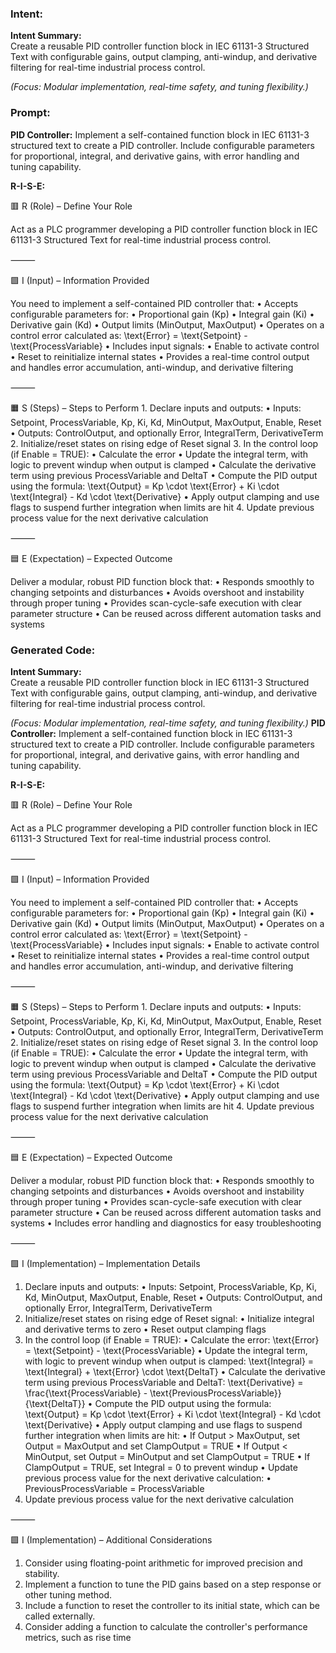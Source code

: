 ### Intent:
**Intent Summary:**  
Create a reusable PID controller function block in IEC 61131-3 Structured Text with configurable gains, output clamping, anti-windup, and derivative filtering for real-time industrial process control.  

*(Focus: Modular implementation, real-time safety, and tuning flexibility.)*

### Prompt:
**PID Controller:**
Implement a self-contained function block in IEC 61131-3 structured text to create a PID controller. Include configurable parameters for proportional, integral, and derivative gains, with error handling and tuning capability.

**R-I-S-E:**

🟥 R (Role) – Define Your Role

Act as a PLC programmer developing a PID controller function block in IEC 61131-3 Structured Text for real-time industrial process control.

⸻

🟩 I (Input) – Information Provided

You need to implement a self-contained PID controller that:
	•	Accepts configurable parameters for:
	•	Proportional gain (Kp)
	•	Integral gain (Ki)
	•	Derivative gain (Kd)
	•	Output limits (MinOutput, MaxOutput)
	•	Operates on a control error calculated as:
\text{Error} = \text{Setpoint} - \text{ProcessVariable}
	•	Includes input signals:
	•	Enable to activate control
	•	Reset to reinitialize internal states
	•	Provides a real-time control output and handles error accumulation, anti-windup, and derivative filtering

⸻

🟧 S (Steps) – Steps to Perform
	1.	Declare inputs and outputs:
	•	Inputs: Setpoint, ProcessVariable, Kp, Ki, Kd, MinOutput, MaxOutput, Enable, Reset
	•	Outputs: ControlOutput, and optionally Error, IntegralTerm, DerivativeTerm
	2.	Initialize/reset states on rising edge of Reset signal
	3.	In the control loop (if Enable = TRUE):
	•	Calculate the error
	•	Update the integral term, with logic to prevent windup when output is clamped
	•	Calculate the derivative term using previous ProcessVariable and DeltaT
	•	Compute the PID output using the formula:
\text{Output} = Kp \cdot \text{Error} + Ki \cdot \text{Integral} - Kd \cdot \text{Derivative}
	•	Apply output clamping and use flags to suspend further integration when limits are hit
	4.	Update previous process value for the next derivative calculation

⸻

🟦 E (Expectation) – Expected Outcome

Deliver a modular, robust PID function block that:
	•	Responds smoothly to changing setpoints and disturbances
	•	Avoids overshoot and instability through proper tuning
	•	Provides scan-cycle-safe execution with clear parameter structure
	•	Can be reused across different automation tasks and systems

### Generated Code:
**Intent Summary:**  
Create a reusable PID controller function block in IEC 61131-3 Structured Text with configurable gains, output clamping, anti-windup, and derivative filtering for real-time industrial process control.  

*(Focus: Modular implementation, real-time safety, and tuning flexibility.)*
**PID Controller:**
Implement a self-contained function block in IEC 61131-3 structured text to create a PID controller. Include configurable parameters for proportional, integral, and derivative gains, with error handling and tuning capability.

**R-I-S-E:**

🟥 R (Role) – Define Your Role

Act as a PLC programmer developing a PID controller function block in IEC 61131-3 Structured Text for real-time industrial process control.

⸻

🟩 I (Input) – Information Provided

You need to implement a self-contained PID controller that:
	•	Accepts configurable parameters for:
	•	Proportional gain (Kp)
	•	Integral gain (Ki)
	•	Derivative gain (Kd)
	•	Output limits (MinOutput, MaxOutput)
	•	Operates on a control error calculated as:
\text{Error} = \text{Setpoint} - \text{ProcessVariable}
	•	Includes input signals:
	•	Enable to activate control
	•	Reset to reinitialize internal states
	•	Provides a real-time control output and handles error accumulation, anti-windup, and derivative filtering

⸻

🟧 S (Steps) – Steps to Perform
	1.	Declare inputs and outputs:
	•	Inputs: Setpoint, ProcessVariable, Kp, Ki, Kd, MinOutput, MaxOutput, Enable, Reset
	•	Outputs: ControlOutput, and optionally Error, IntegralTerm, DerivativeTerm
	2.	Initialize/reset states on rising edge of Reset signal
	3.	In the control loop (if Enable = TRUE):
	•	Calculate the error
	•	Update the integral term, with logic to prevent windup when output is clamped
	•	Calculate the derivative term using previous ProcessVariable and DeltaT
	•	Compute the PID output using the formula:
\text{Output} = Kp \cdot \text{Error} + Ki \cdot \text{Integral} - Kd \cdot \text{Derivative}
	•	Apply output clamping and use flags to suspend further integration when limits are hit
	4.	Update previous process value for the next derivative calculation

⸻

🟦 E (Expectation) – Expected Outcome

Deliver a modular, robust PID function block that:
	•	Responds smoothly to changing setpoints and disturbances
	•	Avoids overshoot and instability through proper tuning
	•	Provides scan-cycle-safe execution with clear parameter structure
	•	Can be reused across different automation tasks and systems
	•	Includes error handling and diagnostics for easy troubleshooting

⸻

🟩 I (Implementation) – Implementation Details

1.	Declare inputs and outputs:
	•	Inputs: Setpoint, ProcessVariable, Kp, Ki, Kd, MinOutput, MaxOutput, Enable, Reset
	•	Outputs: ControlOutput, and optionally Error, IntegralTerm, DerivativeTerm
2.	Initialize/reset states on rising edge of Reset signal:
	•	Initialize integral and derivative terms to zero
	•	Reset output clamping flags
3.	In the control loop (if Enable = TRUE):
	•	Calculate the error:
\text{Error} = \text{Setpoint} - \text{ProcessVariable}
	•	Update the integral term, with logic to prevent windup when output is clamped:
\text{Integral} = \text{Integral} + \text{Error} \cdot \text{DeltaT}
	•	Calculate the derivative term using previous ProcessVariable and DeltaT:
\text{Derivative} = \frac{\text{ProcessVariable} - \text{PreviousProcessVariable}}{\text{DeltaT}}
	•	Compute the PID output using the formula:
\text{Output} = Kp \cdot \text{Error} + Ki \cdot \text{Integral} - Kd \cdot \text{Derivative}
	•	Apply output clamping and use flags to suspend further integration when limits are hit:
	•	If Output > MaxOutput, set Output = MaxOutput and set ClampOutput = TRUE
	•	If Output < MinOutput, set Output = MinOutput and set ClampOutput = TRUE
	•	If ClampOutput = TRUE, set Integral = 0 to prevent windup
	•	Update previous process value for the next derivative calculation:
	•	PreviousProcessVariable = ProcessVariable
4.	Update previous process value for the next derivative calculation

⸻

🟩 I (Implementation) – Additional Considerations

1.	Consider using floating-point arithmetic for improved precision and stability.
2.	Implement a function to tune the PID gains based on a step response or other tuning method.
3.	Include a function to reset the controller to its initial state, which can be called externally.
4.	Consider adding a function to calculate the controller's performance metrics, such as rise time
